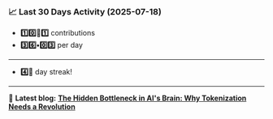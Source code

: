 <!--START_STATS-->
### 📈 Last 30 Days Activity (2025-07-18)  
- **1️⃣0️⃣🎱1️⃣** contributions  
- **3️⃣6️⃣•0️⃣3️⃣** per day
---
- **4️⃣🎱** day streak!
---
📝 **Latest blog:** [**The Hidden Bottleneck in AI's Brain: Why Tokenization Needs a Revolution**](https://andriak.com/blog/tokenization-revolution)
<!--END_STATS-->
